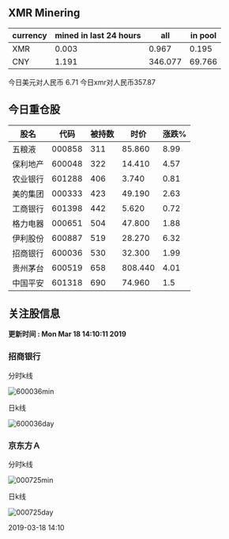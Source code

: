## XMR Minering

|currency|mined in last 24 hours|all|in pool|
|---|---|---|---|
|XMR|0.003|0.967|0.195|
|CNY|1.191|346.077|69.766|

今日美元对人民币 6.71	今日xmr对人民币357.87


## 今日重仓股 

|股名|代码|被持数|时价|涨跌%|
|---|---|---|---|---|
|五粮液|000858|311|85.860|8.99|
|保利地产|600048|322|14.410|4.57|
|农业银行|601288|406|3.740|0.81|
|美的集团|000333|423|49.190|2.63|
|工商银行|601398|442|5.620|0.72|
|格力电器|000651|504|47.800|1.88|
|伊利股份|600887|519|28.270|6.32|
|招商银行|600036|530|32.300|1.99|
|贵州茅台|600519|658|808.440|4.01|
|中国平安|601318|690|74.960|1.5|

## 关注股信息
**更新时间 : Mon Mar 18 14:10:11 2019**
### 招商银行 
分时k线

![600036min](http://image.sinajs.cn/newchart/min/n/sh600036.gif)

日k线

![600036day](http://image.sinajs.cn/newchart/daily/n/sh600036.gif)

### 京东方Ａ 
分时k线

![000725min](http://image.sinajs.cn/newchart/min/n/sz000725.gif)

日k线

![000725day](http://image.sinajs.cn/newchart/daily/n/sz000725.gif)

2019-03-18 14:10
